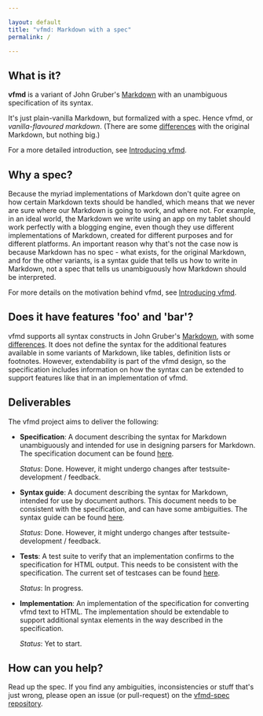 ```yaml
---

layout: default  
title: "vfmd: Markdown with a spec"  
permalink: /  

---
```


## What is it?

**vfmd** is a variant of John Gruber's [Markdown] with an unambiguous
specification of its syntax.

It's just plain-vanilla Markdown, but formalized with a spec. Hence
vfmd, or _vanilla-flavoured markdown_. (There are some [differences]
with the original Markdown, but nothing big.)

For a more detailed introduction, see [Introducing vfmd].

## Why a spec?

Because the myriad implementations of Markdown don't quite agree on how
certain Markdown texts should be handled, which means that we never are
sure where our Markdown is going to work, and where not. For example, in
an ideal world, the Markdown we write using an app on my tablet should
work perfectly with a blogging engine, even though they use different
implementations of Markdown, created for different purposes and for
different platforms. An important reason why that's not the case now is
because Markdown has no spec - what exists, for the original Markdown,
and for the other variants, is a syntax guide that tells us how to write
in Markdown, not a spec that tells us unambiguously how Markdown should
be interpreted.

For more details on the motivation behind vfmd, see [Introducing vfmd].

## Does it have features 'foo' and 'bar'?

vfmd supports all syntax constructs in John Gruber's [Markdown], with
some [differences]. It does not define the syntax for the additional
features available in some variants of Markdown, like tables, definition
lists or footnotes.  However, extendability is part of the vfmd design,
so the specification includes information on how the syntax can be
extended to support features like that in an implementation of vfmd.

[Markdown]: http://daringfireball.net/projects/markdown/
[Introducing vfmd]: http://vfmd.github.io/introduction/
[differences]: http://vfmd.github.io/differences/

## Deliverables

The vfmd project aims to deliver the following:

  * **Specification**:
    A document describing the syntax for Markdown unambiguously and
    intended for use in designing parsers for Markdown.
    The specification document can be found [here][vfmd specification].

    _Status_: Done. However, it might undergo changes after
    testsuite-development / feedback.

  * **Syntax guide**:
    A document describing the syntax for Markdown, intended for use by
    document authors. This document needs to be consistent with the
    specification, and can have some ambiguities.
    The syntax guide can be found [here][syntax guide].

    _Status_: Done. However, it might undergo changes after
    testsuite-development / feedback.

  * **Tests**:
    A test suite to verify that an implementation confirms to the
    specification for HTML output. This needs to be consistent with the
    specification. The current set of testcases can be found
    [here][vfmd-tests-repo].

    _Status_: In progress.

  * **Implementation**:
    An implementation of the specification for converting vfmd text to
    HTML. The implementation should be extendable to support additional
    syntax elements in the way described in the specification.

    _Status_: Yet to start.

[vfmd specification]: http://vfmd.github.io/vfmd-spec/specification/
[syntax guide]: http://vfmd.github.io/vfmd-spec/syntax/
[vfmd-tests-repo]: https://github.com/vfmd/vfmd-tests

## How can you help?

Read up the spec. If you find any ambiguities, inconsistencies or stuff
that's just wrong, please open an issue (or pull-request) on the
[vfmd-spec repository].

[vfmd-spec repository]: https://github.com/vfmd/vfmd-spec/
